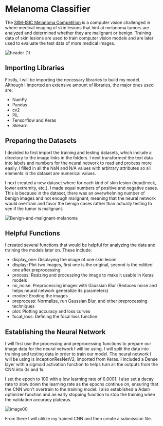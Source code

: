 # Melanoma Classifier
The [SIIM-ISIC Melanoma Competition](https://www.kaggle.com/c/siim-isic-melanoma-classification/overview) is a computer vision challenged in where medical imaging of skin lesions that hint at melanoma tumors are analyzed and determined whether they are malignant or benign. Training data of skin lesions are used to train computer vision models and are later used to evaluate the test data of more medical images. 

![header (1)](https://user-images.githubusercontent.com/69808907/132391141-6cdc6216-27f3-4994-be63-f3eccc9cc00e.png)

## Importing Libraries
Firstly, I will be importing the necessary libraries to build my model. Although I imported an extensive amount of libraries, the major ones used are:
- NumPy
- Pandas
- cv2
- PIL
- Tensorflow and Keras
- Sklearn

## Preparing the Datasets
I decided to first import the training and testing datasets, which include a directory to the image links in the folders. I next transformed the text data into labels and numbers for the neural network to read and process more easily. I filled in all the NaN and N/A values with arbitrary attributes so all elements in the dataset are numerical values. 

I next created a new dataset where for each kind of skin lesion (head/neck, lower extremity, etc.), I made equal numbers of positive and negative cases. This is because in the dataset, there was an overwhelming number of benign images and not enough malignant, meaning that the neural network would overtrain and favor the benign cases rather than actually testing to see if the tumor is malignant. 

![Benign-and-malignant-melanoma](https://user-images.githubusercontent.com/69808907/132392306-14c2b86d-5f3b-43d6-8813-4fbe068215ed.png)

## Helpful Functions
I created several functions that would be helpful for analyzing the data and training the models later on. These include:
- display_one: Displaying the image of one skin lesion
- display: Plot two images, first one is the original, second is the editted one after preprocessing
- process: Resizing and processing the image to make it usable in Keras models
- no_noise: Preprocessing images with Gaussian Blur (Reduces noise and helps neural network generalize its parameters)
- eroded: Eroding the images
- preprocess: Normalize, run Gaussian Blur, and other preprocessing techniques
- plot: Plotting accuracy and loss curves
- focal_loss: Defining the focal loss function

## Establishing the Neural Network
I will first use the processing and preprocessing functions to prepare our image data for the neural network I will be using. I will split the data into training and testing data in order to train our model. The neural network I will be using is InceptionResNetV2, imported from Keras. I included a Dense layer with a sigmoid activation function to helps turn all the outputs from the CNN into 0s and 1s. 

I set the epoch to 100 with a low learning rate of 0.0001. I also set a decay rate to slow down the learning rate as the epochs continue on, ensuring that the CNN won't overtrain to the training model. I also established a Adam optimizer function and an early stopping function to stop the training when the validation accuracy plateaus. 

![image00](https://user-images.githubusercontent.com/69808907/132393687-26fa4b78-49c5-4fc6-82a9-7ff2af404da4.png)

From there I will utilize my trained CNN and then create a submission file.
